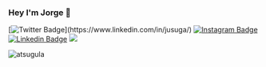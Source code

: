 ### Hey I'm Jorge 👋
[![Twitter Badge](https://img.shields.io/badge/-Jorge_usuga-blue?style=flat&logo=Twitter&logoColor=white&link=https://www.twitter.com/jorge_usuga_)](https://www.linkedin.com/in/jusuga/)
[![Instagram Badge](https://img.shields.io/badge/-@Jorge_usuga-purple?style=flat&logo=instagram&logoColor=white&link=https://instagram.com/jlim_slam/)](https://instagram.com/_jorge_usuga)
[![Linkedin Badge](https://img.shields.io/badge/-Jorge_usuga-blue?style=flat&logo=Linkedin&logoColor=white&link=https://www.linkedin.com/in/jusuga/)](https://www.linkedin.com/in/jusuga/)
![](https://visitor-badge.glitch.me/badge?page_id=atsugula.atsugula)
<!--
**TheGeorgeZ/TheGeorgeZ** is a ✨ _special_ ✨ repository because its `README.md` (this file) appears on your GitHub profile.

Here are some ideas to get you started:

- 🔭 I’m currently working on ...
- 🌱 I’m currently learning ...
- 👯 I’m looking to collaborate on ...
- 🤔 I’m looking for help with ...
- 💬 Ask me about ...
- 📫 How to reach me: ...
- 😄 Pronouns: ...
- ⚡ Fun fact: ...
-->
<p align="left"> <img src="https://github-readme-stats.vercel.app/api?username=atsugula&show_icons=true&theme=gotham&hide=contribs,prs" alt="atsugula" />

